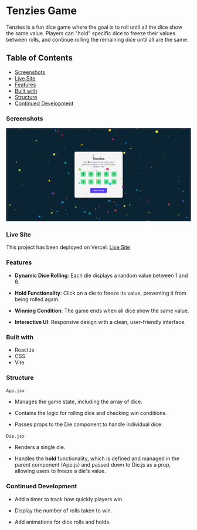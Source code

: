 # Tenzies Game

Tenzies is a fun dice game where the goal is to roll until all the dice show the same value. Players can "hold" specific dice to freeze their values between rolls, and continue rolling the remaining dice until all are the same.

## Table of Contents

- [Screenshots](#screenshots)
- [Live Site](#live_site)
- [Features](#features)
- [Built with](#built-with)
- [Structure](#structure)
- [Continued Development](#continued-development)

### Screenshots

![alt text](<public/live site ss.png>)

### Live Site

This project has been deployed on Vercel: [Live Site]()

### Features

- **Dynamic Dice Rolling**: Each die displays a random value between 1 and 6.

- **Hold Functionality**: Click on a die to freeze its value, preventing it from being rolled again.

- **Winning Condition**: The game ends when all dice show the same value.

- **Interactive UI**: Responsive design with a clean, user-friendly interface.

### Built with

- ReactJs
- CSS
- Vite

### Structure

`App.jsx`

- Manages the game state, including the array of dice.

- Contains the logic for rolling dice and checking win conditions.

- Passes props to the Die component to handle individual dice.

`Die.jsx`

- Renders a single die.

- Handles the **hold** functionality, which is defined and managed in the parent component (App.js) and passed down to Die.js as a prop, allowing users to freeze a die's value.

### Continued Development

- Add a timer to track how quickly players win.

- Display the number of rolls taken to win.

- Add animations for dice rolls and holds.
